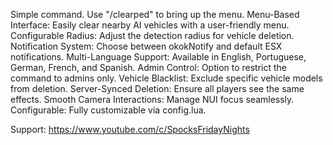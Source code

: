 Simple command. Use "/clearped" to bring up the menu.
Menu-Based Interface: Easily clear nearby AI vehicles with a user-friendly menu.
Configurable Radius: Adjust the detection radius for vehicle deletion.
Notification System: Choose between okokNotify and default ESX notifications.
Multi-Language Support: Available in English, Portuguese, German, French, and Spanish.
Admin Control: Option to restrict the command to admins only.
Vehicle Blacklist: Exclude specific vehicle models from deletion.
Server-Synced Deletion: Ensure all players see the same effects.
Smooth Camera Interactions: Manage NUI focus seamlessly.
Configurable: Fully customizable via config.lua.


Support: https://www.youtube.com/c/SpocksFridayNights
